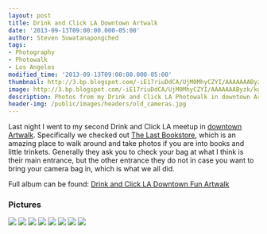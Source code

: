 ```yaml
---
layout: post
title: Drink and Click LA Downtown Artwalk
date: '2013-09-13T09:00:00.000-05:00'
author: Steven Suwatanapongched
tags:
- Photography
- Photowalk
- Los Angeles
modified_time: '2013-09-13T09:00:00.000-05:00'
thumbnail: http://3.bp.blogspot.com/-iE17riuDdCA/UjM0MhyCZYI/AAAAAAAByzk/kgqHbG0vXVA/s600/2013-09-12%2Bat%2B20-32-38.jpg
image: http://3.bp.blogspot.com/-iE17riuDdCA/UjM0MhyCZYI/AAAAAAAByzk/kgqHbG0vXVA/s800/2013-09-12%2Bat%2B20-32-38.jpg
description: Photos from my Drink and Click LA Photowalk in downtown Artwalk.
header-img: /public/images/headers/old_cameras.jpg
---
```


Last night I went to my second Drink and Click LA meetup in [downtown Artwalk](http://downtownartwalk.org/). Specifically we checked out [The Last Bookstore](http://lastbookstorela.com/), which is an amazing place to walk around and take photos if you are into books and little trinkets. Generally they ask you to check your bag at what I think is their main entrance, but the other entrance they do not in case you want to bring your camera bag in, which is what we all did.

Full album can be found: [Drink and Click LA Downtown Fun Artwalk](https://www.facebook.com/media/set/?set=a.570173973047631.1073741834.408588035872893&type=3)

### Pictures

<img src="http://4.bp.blogspot.com/-4a29F5LxFyk/UjM0Mp74yjI/AAAAAAABiIg/NUdais7EZVY/s800/2013-09-12%2Bat%2B20-18-23.jpg" />

<img src="http://4.bp.blogspot.com/-9_JFlJQBaRE/UjM0MsZNcvI/AAAAAAABiJE/tMst6AaNa-0/s800/2013-09-12%2Bat%2B20-30-58.jpg" />

<img src="http://3.bp.blogspot.com/-iE17riuDdCA/UjM0MhyCZYI/AAAAAAAByzk/kgqHbG0vXVA/s800/2013-09-12%2Bat%2B20-32-38.jpg" />

<img src="http://2.bp.blogspot.com/-dSMKY4ceDZI/UjM0Mk3S49I/AAAAAAABiHM/0zeBGyCadJw/s800/2013-09-12%2Bat%2B20-42-22.jpg" />

<img src="http://2.bp.blogspot.com/-Z9Tpf6hwNBU/UjM0MpOaQbI/AAAAAAAByzo/0Xbmwuv7Qp0/s800/2013-09-12%2Bat%2B20-42-37.jpg" />

<img src="http://2.bp.blogspot.com/-d_Gb6Ef-bis/UjM0MqSeTmI/AAAAAAABiGI/jdts5FCuIVg/s800/2013-09-12%2Bat%2B20-59-53.jpg" />

<img src="http://1.bp.blogspot.com/-81-q_Nd9zU0/UjM0MicRA5I/AAAAAAABiGw/mJvi8mwB7u4/s800/2013-09-12%2Bat%2B21-00-13.jpg" />

<img src="http://2.bp.blogspot.com/-zE_lOxXeozM/UjM0MiWB1II/AAAAAAAByzU/Ca-F7adbwVE/s800/2013-09-12%2Bat%2B21-05-40.jpg" />

